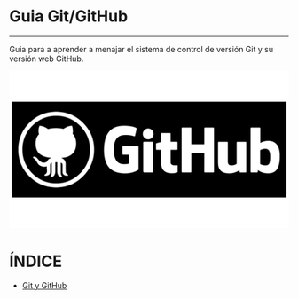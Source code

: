 # **Guia Git/GitHub**
---
Guia para a aprender a menajar el sistema de control de versión Git y su versión web GitHub.

![GitHub_logo](/IMG/GitHub_logo.png "GitHub")

# **ÍNDICE**    

* [Git y GitHub](https://github.com/JoseFerDel/Guia_Git_GitHub/blob/Zet_main/git_y_github.md)






